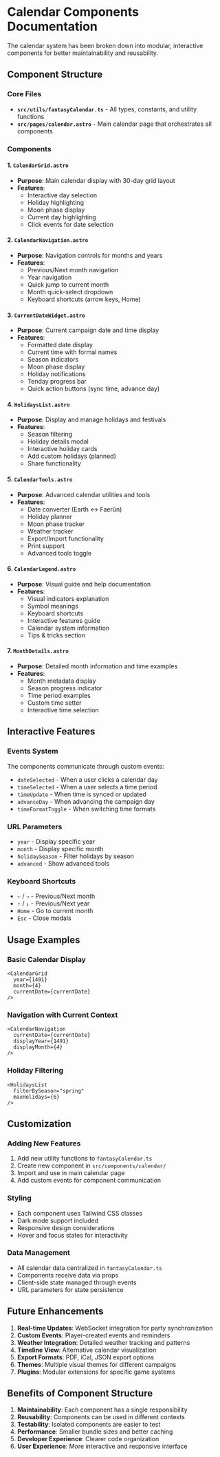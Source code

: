 # Calendar Components Documentation

The calendar system has been broken down into modular, interactive components for better maintainability and reusability.

## Component Structure

### Core Files

- **`src/utils/fantasyCalendar.ts`** - All types, constants, and utility functions
- **`src/pages/calendar.astro`** - Main calendar page that orchestrates all components

### Components

#### 1. `CalendarGrid.astro`

- **Purpose**: Main calendar display with 30-day grid layout
- **Features**:
  - Interactive day selection
  - Holiday highlighting
  - Moon phase display
  - Current day highlighting
  - Click events for date selection

#### 2. `CalendarNavigation.astro`

- **Purpose**: Navigation controls for months and years
- **Features**:
  - Previous/Next month navigation
  - Year navigation
  - Quick jump to current month
  - Month quick-select dropdown
  - Keyboard shortcuts (arrow keys, Home)

#### 3. `CurrentDateWidget.astro`

- **Purpose**: Current campaign date and time display
- **Features**:
  - Formatted date display
  - Current time with formal names
  - Season indicators
  - Moon phase display
  - Holiday notifications
  - Tenday progress bar
  - Quick action buttons (sync time, advance day)

#### 4. `HolidaysList.astro`

- **Purpose**: Display and manage holidays and festivals
- **Features**:
  - Season filtering
  - Holiday details modal
  - Interactive holiday cards
  - Add custom holidays (planned)
  - Share functionality

#### 5. `CalendarTools.astro`

- **Purpose**: Advanced calendar utilities and tools
- **Features**:
  - Date converter (Earth ↔ Faerûn)
  - Holiday planner
  - Moon phase tracker
  - Weather tracker
  - Export/Import functionality
  - Print support
  - Advanced tools toggle

#### 6. `CalendarLegend.astro`

- **Purpose**: Visual guide and help documentation
- **Features**:
  - Visual indicators explanation
  - Symbol meanings
  - Keyboard shortcuts
  - Interactive features guide
  - Calendar system information
  - Tips & tricks section

#### 7. `MonthDetails.astro`

- **Purpose**: Detailed month information and time examples
- **Features**:
  - Month metadata display
  - Season progress indicator
  - Time period examples
  - Custom time setter
  - Interactive time selection

## Interactive Features

### Events System

The components communicate through custom events:

- `dateSelected` - When a user clicks a calendar day
- `timeSelected` - When a user selects a time period
- `timeUpdate` - When time is synced or updated
- `advanceDay` - When advancing the campaign day
- `timeFormatToggle` - When switching time formats

### URL Parameters

- `year` - Display specific year
- `month` - Display specific month
- `holidaySeason` - Filter holidays by season
- `advanced` - Show advanced tools

### Keyboard Shortcuts

- `←` / `→` - Previous/Next month
- `↑` / `↓` - Previous/Next year
- `Home` - Go to current month
- `Esc` - Close modals

## Usage Examples

### Basic Calendar Display

```astro
<CalendarGrid
  year={1491}
  month={4}
  currentDate={currentDate}
/>
```

### Navigation with Current Context

```astro
<CalendarNavigation
  currentDate={currentDate}
  displayYear={1491}
  displayMonth={4}
/>
```

### Holiday Filtering

```astro
<HolidaysList
  filterBySeason="spring"
  maxHolidays={6}
/>
```

## Customization

### Adding New Features

1. Add new utility functions to `fantasyCalendar.ts`
2. Create new component in `src/components/calendar/`
3. Import and use in main calendar page
4. Add custom events for component communication

### Styling

- Each component uses Tailwind CSS classes
- Dark mode support included
- Responsive design considerations
- Hover and focus states for interactivity

### Data Management

- All calendar data centralized in `fantasyCalendar.ts`
- Components receive data via props
- Client-side state managed through events
- URL parameters for state persistence

## Future Enhancements

1. **Real-time Updates**: WebSocket integration for party synchronization
2. **Custom Events**: Player-created events and reminders
3. **Weather Integration**: Detailed weather tracking and patterns
4. **Timeline View**: Alternative calendar visualization
5. **Export Formats**: PDF, iCal, JSON export options
6. **Themes**: Multiple visual themes for different campaigns
7. **Plugins**: Modular extensions for specific game systems

## Benefits of Component Structure

1. **Maintainability**: Each component has a single responsibility
2. **Reusability**: Components can be used in different contexts
3. **Testability**: Isolated components are easier to test
4. **Performance**: Smaller bundle sizes and better caching
5. **Developer Experience**: Clearer code organization
6. **User Experience**: More interactive and responsive interface
